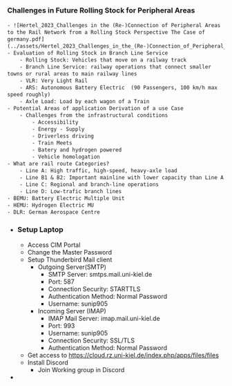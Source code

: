 ### Challenges in Future Rolling Stock for Peripheral Areas
	- ![Hertel_2023_Challenges in the (Re-)Connection of Peripheral Areas to the Rail Network from a Rolling Stock Perspective The Case of germany.pdf](../assets/Hertel_2023_Challenges_in_the_(Re-)Connection_of_Peripheral_Areas_to_the_Rail_Network_from_a_Rolling_Stock_Perspective_The_Case_of_germany_1743602960148_0.pdf)
	- Evaluation of Rolling Stock in Branch Line Service
		- Rolling Stock: Vehicles that move on a railway track
		- Branch Line Service: railway operations that connect smaller towns or rural areas to main railway lines
		- VLR: Very Light Rail
		- ARS: Autonomous Battery Electric  (90 Passengers, 100 km/h max speed roughly)
		- Axle Load: Load by each wagon of a Train
	- Potential Areas of application Derivation of a use Case
		- Challenges from the infrastructural conditions
			- Accessibility
			- Energy - Supply
			- Driverless driving
			- Train Meets
			- Batery and hydrogen powered
			- Vehicle homologation
	- What are rail route Categories?
		- Line A: High traffic, high-speed, heavy-axle load
		- Line B1 & B2: Important mainline with lower capacity than Line A
		- Line C: Regional and branch-line operations
		- Line D: Low-trafic branch lines
	- BEMU: Battery Electric Multiple Unit
	- HEMU: Hydrogen Electric MU
	- DLR: German Aerospace Centre
- ### Setup Laptop
	- Access CIM Portal
	- Change the Master Password
	- Setup Thunderbird Mail client
		- Outgoing Server(SMTP)
			- SMTP Server: smtps.mail.uni-kiel.de
			- Port: 587
			- Connection Security: STARTTLS
			- Authentication Method: Normal Password
			- Username: sunip905
		- Incoming Server (IMAP)
			- IMAP Mail Server: imap.mail.uni-kiel.de
			- Port: 993
			- Username: sunip905
			- Connection Security: SSL/TLS
			- Authentication Method: Normal Password
	- Get access to https://cloud.rz.uni-kiel.de/index.php/apps/files/files
	- Install Discord
		- Join Working group in Discord
-